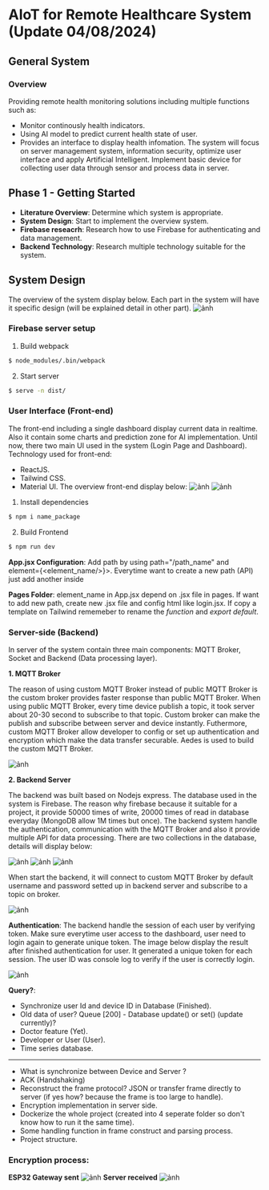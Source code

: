 # AIoT for Remote Healthcare System (Update 04/08/2024)

## General System

### Overview
Providing remote health monitoring solutions including multiple functions such as:
* Monitor continously health indicators.
* Using AI model to predict current health state of user.
* Provides an interface to display health infomation.
The system will focus on server management system, information security, optimize user interface and apply Artificial Intelligent. Implement basic device for collecting user data through sensor and process data in server.

## Phase 1 - Getting Started
- **Literature Overview**: Determine which system is appropriate.
- **System Design**: Start to implement the overview system.
- **Firebase reseacrh**: Research how to use Firebase for authenticating and data management.
- **Backend Technology**: Research multiple technology suitable for the system.

## System Design
The overview of the system display below. Each part in the system will have it specific design (will be explained detail in other part). 
![ảnh](https://github.com/user-attachments/assets/441f1d63-33ae-4a7e-a6d3-49fcb573ed70)

### Firebase server setup

1. Build webpack
```bash
$ node_modules/.bin/webpack
```
2. Start server
```bash
$ serve -n dist/
```

### User Interface (Front-end)
The front-end including a single dashboard display current data in realtime. Also it contain some charts and prediction zone for AI implementation. Until now, there two main UI used in the system (Login Page and Dashboard). 
Technology used for front-end:
* ReactJS.
* Tailwind CSS.
* Material UI.
The overview front-end display below:
![ảnh](https://github.com/user-attachments/assets/6aea23cb-41c5-40ff-b792-343b6f47f0cc)
![ảnh](https://github.com/user-attachments/assets/546b5479-fe2b-45f9-bdf2-b949f7aa3fc4)

1. Install dependencies
```bash
$ npm i name_package
```
2. Build Frontend
```bash
$ npm run dev
```

**App.jsx Configuration**: Add path by using path="/path_name" and element={<element_name/>}></Route>. Everytime want to create a new path (API) just add another <Route> inside <Routes>

**Pages Folder**: element_name in App.jsx depend on .jsx file in pages. If want to add new path, create new .jsx file and config html like login.jsx. If copy a template on Tailwind rememeber to rename the *function* and *export default*.

### Server-side (Backend)
In server of the system contain three main components: MQTT Broker, Socket and Backend (Data processing layer).

**1. MQTT Broker**

The reason of using custom MQTT Broker instead of public MQTT Broker is the custom broker provides faster response than public MQTT Broker. When using public MQTT Broker, every time device publish a topic, it took server about 20-30 second to subscribe to that topic. Custom broker can make the publish and subscribe between server and device instantly. Futhermore, custom MQTT Broker allow developer to config or set up authentication and encryption which make the data transfer securable. Aedes is used to build the custom MQTT Broker. 

![ảnh](https://github.com/user-attachments/assets/06e2f276-8c04-4465-9975-caf9ac5d4b16)

**2. Backend Server**

The backend was built based on Nodejs express. The database used in the system is Firebase. The reason why firebase because it suitable for a project, it provide 50000 times of write, 20000 times of read in database everyday (MongoDB allow 1M times but once). The backend system handle the authentication, communication with the MQTT Broker and also it provide multiple API for data processing. There are two collections in the database, details will display below:

![ảnh](https://github.com/user-attachments/assets/9a000a74-dd6b-4cfa-8c45-8c5a2ac06df8)
![ảnh](https://github.com/user-attachments/assets/5782da00-5e08-45aa-b749-228d420e7780)
![ảnh](https://github.com/user-attachments/assets/09eeb00c-0d42-4433-b262-f3587d506a5c)

When start the backend, it will connect to custom MQTT Broker by default username and password setted up in backend server and subscribe to a topic on broker.

![ảnh](https://github.com/user-attachments/assets/ca728bef-0499-481e-9106-b3f9ba61241e)

**Authentication**: The backend handle the session of each user by verifying token. Make sure everytime user access to the dashboard, user need to login again to generate unique token. The image below display the result after finished authentication for user. It generated a unique token for each session. The user ID was console log to verify if the user is correctly login.

![ảnh](https://github.com/user-attachments/assets/2d2be85a-6d8b-4154-96b1-f8bf96f97c74)


**Query?**:
* Synchronize user Id and device ID in Database (Finished).
* Old data of user? Queue [200] - Database update() or set() (update currently)?
* Doctor feature (Yet).
* Developer or User (User).
* Time series database.
--------------------------------------------------
* What is synchronize between Device and Server ?
* ACK (Handshaking)
* Reconstruct the frame protocol? JSON or transfer frame directly to server (if yes how? because the frame is too large to handle).
* Encryption implementation in server side.
* Dockerize the whole project (created into 4 seperate folder so don't know how to run it the same time).
* Some handling function in frame construct and parsing process.
* Project structure.
### Encryption process:
**ESP32 Gateway sent**
![ảnh](https://github.com/user-attachments/assets/68cf7617-6ed2-445e-90b7-a91cf55cd861)
**Server received**
![ảnh](https://github.com/user-attachments/assets/3b32e905-cde8-4126-ba09-be1d982466f1)





  
